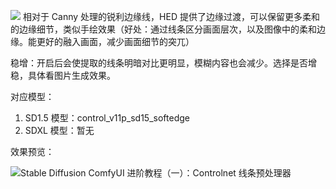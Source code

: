 ![](https://qhdtc.oss-cn-chengdu.aliyuncs.com/obsidian/202407010930757.png)
相对于 Canny 处理的锐利边缘线，HED 提供了边缘过渡，可以保留更多柔和的边缘细节，类似手绘效果（好处：通过线条区分画面层次，以及图像中的柔和边缘。能更好的融入画面，减少画面细节的突兀）

稳增：开启后会使提取的线条明暗对比更明显，模糊内容也会减少。选择是否增稳，具体看图片生成效果。

对应模型：

1. SD1.5 模型：control_v11p_sd15_softedge
2. SDXL 模型：暂无

效果预览：

![Stable Diffusion ComfyUI 进阶教程（一）：Controlnet 线条预处理器](https://image.uisdc.com/wp-content/uploads/2024/03/uisdc-xt-20240306-5.jpg)